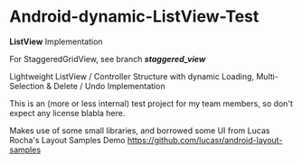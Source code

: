 Android-dynamic-ListView-Test
=============================

**ListView** Implementation

For StaggeredGridView, see branch ***staggered_view***

Lightweight ListView / Controller Structure with dynamic Loading, Multi-Selection &amp; Delete / Undo Implementation

This is an (more or less internal) test project for my team members, so don't expect any license blabla here.

Makes use of some small libraries, and borrowed some UI from Lucas Rocha's Layout Samples Demo https://github.com/lucasr/android-layout-samples
